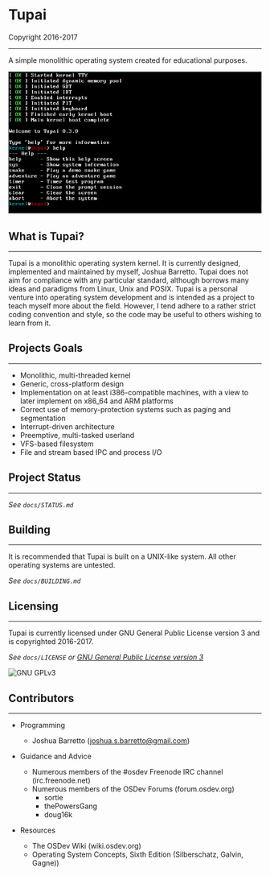 # Tupai

Copyright 2016-2017

---

A simple monolithic operating system created for educational purposes.

![Tupai 0.2.0](doc/images/tupai-0-2-0.png)

## What is Tupai?
---

Tupai is a monolithic operating system kernel. It is currently designed, implemented and maintained by myself, Joshua Barretto. Tupai does not aim for compliance with any particular standard, although borrows many ideas and paradigms from Linux, Unix and POSIX. Tupai is a personal venture into operating system development and is intended as a project to teach myself more about the field. However, I tend adhere to a rather strict coding convention and style, so the code may be useful to others wishing to learn from it.

## Projects Goals
---

* Monolithic, multi-threaded kernel
* Generic, cross-platform design
* Implementation on at least i386-compatible machines, with a view to later implement on x86_64 and ARM platforms
* Correct use of memory-protection systems such as paging and segmentation
* Interrupt-driven architecture
* Preemptive, multi-tasked userland
* VFS-based filesystem
* File and stream based IPC and process I/O

## Project Status
---

_See `docs/STATUS.md`_

## Building
---

It is recommended that Tupai is built on a UNIX-like system. All other operating systems are untested.

_See `docs/BUILDING.md`_

## Licensing
---

Tupai is currently licensed under GNU General Public License version 3 and is copyrighted 2016-2017.

_See `docs/LICENSE` or [GNU General Public License version 3](https://www.gnu.org/licenses/gpl-3.0.html)_

![GNU GPLv3](https://www.gnu.org/graphics/gplv3-127x51.png)

## Contributors
---

* Programming
	* Joshua Barretto (joshua.s.barretto@gmail.com)

* Guidance and Advice
	* Numerous members of the #osdev Freenode IRC channel (irc.freenode.net)
	* Numerous members of the OSDev Forums (forum.osdev.org)
		* sortie
		* thePowersGang
		* doug16k

* Resources
	* The OSDev Wiki (wiki.osdev.org)
	* Operating System Concepts, Sixth Edition (Silberschatz, Galvin, Gagne))
